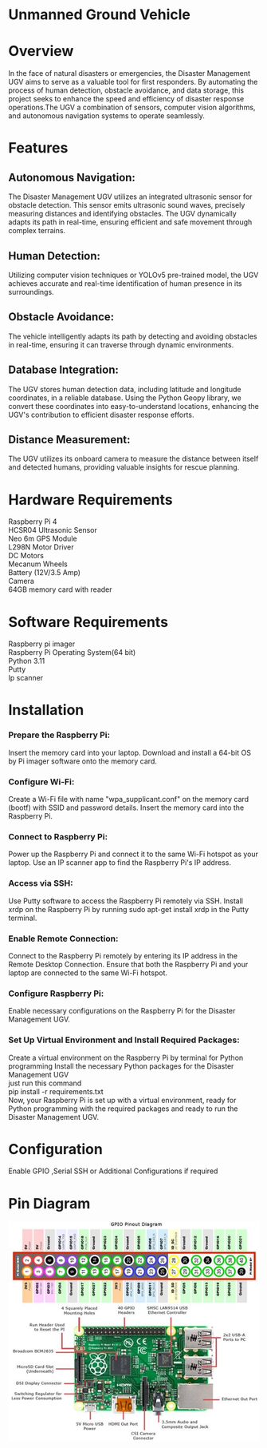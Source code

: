# Unmanned Ground Vehicle
# Overview
In the face of natural disasters or emergencies, the Disaster Management UGV aims to serve as a valuable tool for first responders. By automating the process of human detection, obstacle avoidance, and data storage, this project seeks to enhance the speed and efficiency of disaster response operations.The UGV a combination of sensors, computer vision algorithms, and autonomous navigation systems to operate seamlessly. 

# Features
## Autonomous Navigation: 
The Disaster Management UGV utilizes an integrated ultrasonic sensor for obstacle detection. This sensor emits ultrasonic sound waves, precisely measuring distances and identifying obstacles. The UGV dynamically adapts its path in real-time, ensuring efficient and safe movement through complex terrains.

## Human Detection: 
Utilizing computer vision techniques or YOLOv5 pre-trained model, the UGV achieves accurate and real-time identification of human presence in its surroundings.

## Obstacle Avoidance: 
The vehicle intelligently adapts its path by detecting and avoiding obstacles in real-time, ensuring it can traverse through dynamic environments.

## Database Integration: 
The UGV stores human detection data, including latitude and longitude coordinates, in a reliable database. Using the Python Geopy library, we convert these coordinates into easy-to-understand locations, enhancing the UGV's contribution to efficient disaster response efforts.

## Distance Measurement: 
The UGV utilizes its onboard camera to measure the distance between itself and detected humans, providing valuable insights for rescue planning.

# Hardware Requirements
Raspberry Pi 4<br />
HCSR04 Ultrasonic Sensor<br />
Neo 6m GPS Module<br />
L298N Motor Driver<br />
DC Motors<br />
Mecanum Wheels<br />
Battery (12V/3.5 Amp)<br />
Camera<br />
64GB memory card with reader<br />

# Software Requirements
Raspberry pi imager<br />
Raspberry Pi Operating System(64 bit)<br />
Python 3.11<br />
Putty<br />
Ip scanner<br />

# Installation
### Prepare the Raspberry Pi:
Insert the memory card into your laptop.
Download and install a 64-bit OS by Pi imager software onto the memory card.
### Configure Wi-Fi:
Create a Wi-Fi file with name "wpa_supplicant.conf" on the memory card (bootf) with SSID and password details.
Insert the memory card into the Raspberry Pi.
### Connect to Raspberry Pi:
Power up the Raspberry Pi and connect it to the same Wi-Fi hotspot as your laptop.
Use an IP scanner app to find the Raspberry Pi's IP address.
### Access via SSH:
Use Putty software to access the Raspberry Pi remotely via SSH.
Install xrdp on the Raspberry Pi by running sudo apt-get install xrdp in the Putty terminal.
### Enable Remote Connection:
Connect to the Raspberry Pi remotely by entering its IP address in the Remote Desktop Connection.
Ensure that both the Raspberry Pi and your laptop are connected to the same Wi-Fi hotspot.
### Configure Raspberry Pi:
Enable necessary configurations on the Raspberry Pi for the Disaster Management UGV.
### Set Up Virtual Environment and Install Required Packages:
Create a virtual environment on the Raspberry Pi by terminal for Python programming
Install the necessary Python packages for the Disaster Management UGV <br/>just run this command <br/>
pip install -r requirements.txt <br/>
Now, your Raspberry Pi is set up with a virtual environment, ready for Python programming with the required packages and ready to run the Disaster Management UGV.
# Configuration
Enable GPIO ,Serial SSH or Additional Configurations if required

# Pin Diagram
![Pin Diagram](https://github.com/lokesh074/Unmanned-ground-vehicle/raw/main/image/pin_diagram.jpg)

